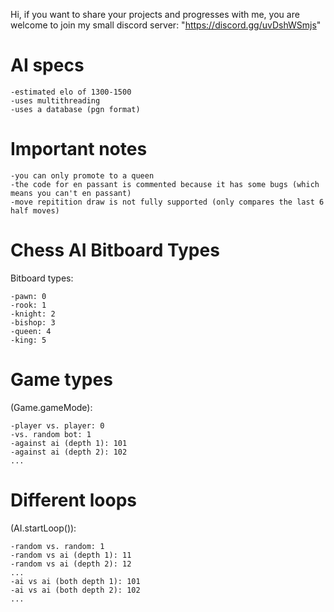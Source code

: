 Hi, if you want to share your projects and progresses with me, you are welcome to join my small discord server:
"https://discord.gg/uvDshWSmjs"  

# AI specs

    -estimated elo of 1300-1500
    -uses multithreading
    -uses a database (pgn format)

# Important notes

    -you can only promote to a queen
    -the code for en passant is commented because it has some bugs (which means you can't en passant)
    -move repitition draw is not fully supported (only compares the last 6 half moves)

# Chess AI Bitboard Types

Bitboard types:

    -pawn: 0
    -rook: 1
    -knight: 2
    -bishop: 3
    -queen: 4
    -king: 5

# Game types

(Game.gameMode):

    -player vs. player: 0
    -vs. random bot: 1
    -against ai (depth 1): 101
    -against ai (depth 2): 102
    ...
        
# Different loops

(AI.startLoop()):

    -random vs. random: 1
    -random vs ai (depth 1): 11
    -random vs ai (depth 2): 12
    ...
    -ai vs ai (both depth 1): 101
    -ai vs ai (both depth 2): 102
    ...

